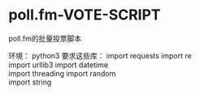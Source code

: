 # poll.fm-VOTE-SCRIPT
poll.fm的批量投票脚本

环境：
python3
要求这些库：
  import requests
  import re  
  import urllib3
  import datetime  
  import threading
  import random  
  import string  
  
